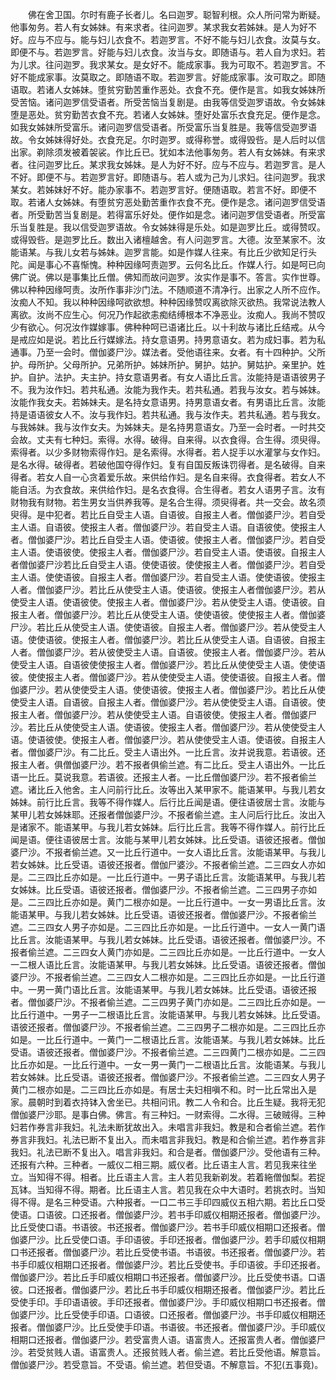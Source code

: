 <!-- { "loadSidebar": true } -->
　　佛在舍卫国。尔时有鹿子长者儿。名曰迦罗。聪智利根。众人所问常为断疑。他事匆务。若人有女姊妹。有来求者。往问迦罗。某求我女若姊妹。是人为好不好。应与不应与。能与妇儿衣食不。若迦罗言。不好不能与妇儿衣食。汝莫与女。即便不与。若迦罗言。好能与妇儿衣食。汝当与女。即随语与。若人自为求妇。若为儿求。往问迦罗。我求某女。是女好不。能成家事。我为可取不。若迦罗言。不好不能成家事。汝莫取之。即随语不取。若迦罗言。好能成家事。汝可取之。即随语取。若诸人女姊妹。堕贫穷勤苦重作恶处。衣食不充。便作是言。如我女姊妹所受苦恼。诸问迦罗信受语者。所受苦恼当复剧是。由我等信受迦罗语故。令女姊妹堕是恶处。贫穷勤苦衣食不充。若诸人女姊妹。堕好处富乐衣食充足。便作是念。如我女姊妹所受富乐。诸问迦罗信受语者。所受富乐当复胜是。我等信受迦罗语故。令女姊妹得好处。衣食充足。尔时迦罗。或得称誉。或得毁呰。是人后时以信出家。剃除须发被着袈裟。作比丘已。犹如本法他事匆务。若人有女姊妹。有来求者。往问迦罗比丘。某求我女姊妹。是人为好不好。应与不应与。若迦罗言。是人不好。即便不与。若迦罗言好。即随语与。若人或为己为儿求妇。往问迦罗。我求某女。若姊妹好不好。能办家事不。若迦罗言好。便随语取。若言不好。即便不取。若诸人女姊妹。有堕贫穷恶处勤苦重作衣食不充。便作是念。诸问迦罗信受语者。所受勤苦当复剧是。若得富乐好处。便作如是念。诸问迦罗信受语者。所受富乐当复胜是。我以信受迦罗语故。令女姊妹得是乐处。如是迦罗比丘。或得赞叹。或得毁呰。是迦罗比丘。数出入诸檀越舍。有人问迦罗言。大德。汝至某家不。汝能语某。与我儿女若与姊妹。迦罗言能。如是作媒人往来。有比丘少欲知足行头陀。闻是事心不喜惭愧。种种因缘呵责迦罗。云何名比丘。作媒人行。如是呵已向佛广说。佛以是事集比丘僧。佛知而故问迦罗。汝实作是事不。答言。实作世尊。佛以种种因缘呵责。汝所作事非沙门法。不随顺道不清净行。出家之人所不应作。汝痴人不知。我以种种因缘呵欲欲想。种种因缘赞叹离欲除灭欲热。我常说法教人离欲。汝尚不应生心。何况乃作起欲恚痴结缚根本不净恶业。汝痴人。我尚不赞叹少有欲心。何况汝作媒嫁事。佛种种呵已语诸比丘。以十利故与诸比丘结戒。从今是戒应如是说。若比丘行媒嫁法。持女意语男。持男意语女。若为成妇事。若为私通事。乃至一会时。僧伽婆尸沙。媒法者。受他语往来。女者。有十四种护。父所护。母所护。父母所护。兄弟所护。姊妹所护。舅护。姑护。舅姑护。亲里护。姓护。自护。法护。夫主护。持女意语男者。有女人语比丘言。汝能持是语语彼男子不。我为汝作妇。若共私通。汝能为我作夫。若共私通。若我与汝女。若与姊妹。汝能作我女夫。若姊妹夫。是名持女意语男。持男意语女者。有男语比丘言。汝能持是语语彼女人不。汝与我作妇。若共私通。我与汝作夫。若共私通。若与我女。与我姊妹。我与汝作女夫。为姊妹夫。是名持男意语女。乃至一会时者。一时共交会故。丈夫有七种妇。索得。水得。破得。自来得。以衣食得。合生得。须臾得。索得者。以少多财物索得作妇。是名索得。水得者。若人捉手以水灌掌与女作妇。是名水得。破得者。若破他国夺得作妇。复有自国反叛诛罚得者。是名破得。自来得者。若女人自一心贪着爱乐故。来供给作妇。是名自来得。衣食得者。若女人不能自活。为衣食故。来供给作妇。是名衣食得。合生得者。若女人语男子言。汝有财物我有财物。若生男女当供养我等。是名合生得。须臾得者。共一交会。故名须臾得。是中犯者。若比丘自受主人语。自语彼。自报主人者。僧伽婆尸沙。若自受主人语。自语彼。使报主人者。僧伽婆尸沙。若自受主人语。自语彼使。使报主人者。僧伽婆尸沙。若比丘自受主人语。使语彼。使报主人者。僧伽婆尸沙。若自受主人语。使语彼使。使报主人者。僧伽婆尸沙。若自受主人语。使语彼。自报主人者僧伽婆尸沙若比丘自受主人语。使使语彼。使使报主人者。僧伽婆尸沙。若自受主人语。使使语彼。自报主人者。僧伽婆尸沙。若自受主人语。使使语彼。使报主人者。僧伽婆尸沙。若比丘从使受主人语。使语彼。使报主人者僧伽婆尸沙。若从使受主人语。使语彼使。使报主人者。僧伽婆尸沙。若从使受主人语。使语彼。自报主人者。僧伽婆尸沙。若比丘从使受主人语。使使语彼。使使报主人者。僧伽婆尸沙。若比丘从使受主人语。使使语彼。自报主人者。僧伽婆尸沙。若从使受主人语。使使语彼。使报主人者。僧伽婆尸沙。若比丘从使受主人语。自语彼。自报主人者。僧伽婆尸沙。若从彼使受主人语。自语彼。使报主人者。僧伽婆尸沙。若从使受主人语。自语彼使使报主人者。僧伽婆尸沙。若比丘从使使受主人语。使使语彼。使使报主人者。僧伽婆尸沙。若从使使受主人语。使使语彼。自报主人者。僧伽婆尸沙。若从使使受主人语。使使语彼。使报主人者。僧伽婆尸沙。若比丘从使使受主人语。自语彼。自报主人者。僧伽婆尸沙。若从使使受主人语。自语彼。使报主人者。僧伽婆尸沙。若从使使受主人语。自语彼使。使报主人者。僧伽婆尸沙。若比丘从使使受主人语。使语彼。使报主人者。僧伽婆尸沙。若从使使受主人语。使语彼使。使报主人者。僧伽婆尸沙。若从使使受主人语。使语彼。自报主人者。僧伽婆尸沙。有二比丘。受主人语出外。一比丘言。汝并说我意。若语彼。还报主人者。俱僧伽婆尸沙。若不报者俱偷兰遮。有二比丘。受主人语出外。一比丘语一比丘。莫说我意。若语彼。还报主人者。一比丘僧伽婆尸沙。若不报者偷兰遮。诸比丘入他舍。主人问前行比丘。汝等出入某甲家不。能语某甲。与我儿若女姊妹。前行比丘言。我等不得作媒人。后行比丘闻是语。便往语彼居士言。汝能与某甲儿若女姊妹耶。还报者僧伽婆尸沙。不报者偷兰遮。主人问后行比丘。汝出入是诸家不。能语某甲。与我儿若女姊妹。后行比丘言。我等不得作媒人。前行比丘闻是语。便往语彼居士言。汝能与某甲儿若女姊妹。比丘受语。语彼还报者。僧伽婆尸沙。不报者偷兰遮。又一比丘行道中。一女人语比丘言。汝能语某甲。与我儿若女姊妹。比丘受语。语彼还报者。僧伽尸婆沙。不报者偷兰遮。二三四女人亦如是。二三四比丘亦如是。一比丘行道中。一男子语比丘言。汝能语某甲。与我儿若女姊妹。比丘受语。语彼还报者。僧伽婆尸沙。不报者偷兰遮。二三四男子亦如是。二三四比丘亦如是。黄门二根亦如是。一比丘行道中。一女一男语比丘言。汝能语某甲。与我儿若女姊妹。比丘受语。语彼还报者。僧伽婆尸沙。不报者偷兰遮。二三四女人男子亦如是。二三四比丘亦如是。一比丘行道中。一女人一黄门语比丘言。汝能语某甲。与我儿若女姊妹。比丘受语。语彼还报者。僧伽婆尸沙。不报者偷兰遮。二三四女人黄门亦如是。二三四比丘亦如是。一比丘行道中。一女人一二根人语比丘言。汝能语某甲。与我儿若女姊妹。比丘受语。语彼还报者。僧伽婆尸沙。不报者偷兰遮。二三四女人二根亦如是。二三四比丘亦如是。一比丘行道中。一男一黄门语比丘言。汝能语某甲。与我儿若女姊妹。比丘受语。语彼还报者。僧伽婆尸沙。不报者偷兰遮。二三四男子黄门亦如是。二三四比丘亦如是。一比丘行道中。一男子一二根语比丘言。汝能语某甲。与我儿若女姊妹。比丘受语。语彼还报者。僧伽婆尸沙。不报者偷兰遮。二三四男子二根亦如是。二三四比丘亦如是。一比丘行道中。一黄门一二根语比丘言。汝能语某。与我儿若女姊妹。比丘受语。语彼还报者。僧伽婆尸沙。不报者偷兰遮。二三四黄门二根亦如是。二三四比丘亦如是。一比丘行道中。一女一男一黄门一二根语比丘言。汝能语某。与我儿若女姊妹。比丘受语。语彼还报者。僧伽婆尸沙。不报者偷兰遮。二三四女人男子黄门二根亦如是。二三四比丘亦如是。有居士夫妇相嗔不和。时一比丘常出入是家。晨朝时到着衣持钵入舍坐已。共相问讯。教二人令和合。比丘生疑。我将无犯僧伽婆尸沙耶。是事白佛。佛言。有三种妇。一财索得。二水得。三破贼得。三种妇若作券言非我妇。礼法未断犹故出入。未唱言非我妇。教是和合者偷兰遮。若作券言非我妇。礼法已断不复出入。而未唱言非我妇。教是和合偷兰遮。若作券言非我妇。礼法已断不复出入。唱言非我妇。和合是者。僧伽婆尸沙。受他语有三种。还报有六种。三种者。一威仪二相三期。威仪者。比丘语主人言。若见我来往坐立。当知得不得。相者。比丘语主人言。主人若见我新剃发。若着絁僧伽梨。若捉瓦钵。当知得不得。期者。比丘语主人言。若见我在众中大语时。若挑衣时。当知得不得。是名三种受语。六种报者。一口二书三手印四威仪五相六期。若比丘口受使语。口语彼。口还报者。僧伽婆尸沙。若书手印威仪相期还报者。僧伽婆尸沙。比丘受使口语。书语彼。书还报者。僧伽婆尸沙。若书手印威仪相期口还报者。僧伽婆尸沙。比丘受使口语。手印语彼。手印还报者。僧伽婆尸沙。若手印威仪相期口书还报者。僧伽婆尸沙。若比丘受使书语。书语彼。书还报者。僧伽婆尸沙。若书手印威仪相期口还报者。僧伽婆尸沙。若比丘受使书。手印语彼。手印还报者。僧伽婆尸沙。若比丘手印威仪相期口书还报者。僧伽婆尸沙。比丘受使书语。口语彼。口还报者。僧伽婆尸沙。若比丘书手印威仪相期还报者。僧伽婆尸沙。若比丘受使手印。手印语语彼。手印还报者。僧伽婆尸沙。手印威仪相期口书还报者。僧伽婆尸沙。比丘受使手印语。口语彼。口还报者。僧伽婆尸沙。书手印威仪相期还报者。僧伽婆尸沙。比丘受使手印语。书语彼。书还报者。僧伽婆尸沙。手印威仪相期口还报者。僧伽婆尸沙。若受富贵人语。语富贵人。还报富贵人者。僧伽婆尸沙。若受贫贱人语。语富贵人。还报贫贱人者。偷兰遮。若比丘受他语。解意旨。僧伽婆尸沙。若受意旨。不受语。偷兰遮。若但受语。不解意旨。不犯(五事竟)。
